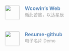 <div class="post-body">
  <div id="links">
    <style>
      /* 用于大屏幕和小屏幕的通用样式 */
      #links {
        display: flex; /* 使用 Flexbox 布局 */
        flex-wrap: wrap; /* 允许卡片换行 */
        justify-content: space-between; /* 卡片之间保持间距 */
      }
      .card {
        width: 45%;
        font-size: 1rem;
        padding: 10px 20px;
        border-radius: 4px;
        transition-duration: 0.15s;
        margin-bottom: 1rem;
        display: flex;
      }
      .card:hover {
        transform: scale(1.1);
        box-shadow: 0 2px 6px 0 rgba(0, 0, 0, 0.12), 0 0 6px 0 rgba(0, 0, 0, 0.04);
      }
      .card a {
        border: none;
      }
      .card .ava {
        width: 3rem !important;
        height: 3rem !important;
        margin: 0 !important;
        margin-right: 1em !important;
        border-radius: 4px;
      }
      .card .card-header {
        font-style: italic;
        overflow: hidden;
        width: 100%;
      }
      .card .card-header a {
        font-style: normal;
        color: #608dbd;
        font-weight: bold;
        text-decoration: none;
      }
      .card .card-header a:hover {
        color: #d480aa;
        text-decoration: none;
      }
      .card .card-header .info {
        font-style: normal;
        color: #a3a3a3;
        font-size: 14px;
        min-width: 0;
        overflow: hidden;
        white-space: nowrap;
      }
      /* 媒体查询：小屏幕 */
      @media (max-width: 768px) {
        .card {
          width: 100%; /* 在小屏幕上显示为单列 */
        }
      }
    </style>
        <div class="card">
          <img class="ava" src="https://pic4.zhimg.com/80/v2-a0456a5f527c1923f096759f2926012f_1440w.webp" /> 
          <div class="card-header">
            <div>
              <a href="https://wcowin.work/ " target="_blank">Wcowin’s Web</a>
            </div>
            <div class="info">循此苦旅，以达星辰</div>
          </div>
        </div>
        <div class="card">
          <img class="ava" src="https://picbox.rutno.com/uploads/68444edfa6c4c.png" /> 
          <div class="card-header">
            <div>
              <a href="https://resume-github.netlify.app/" target="_blank">Resume-github</a>
            </div>
            <div class="info">电子名片 Demo</div>
          </div>
        </div>
  </div>
</div>